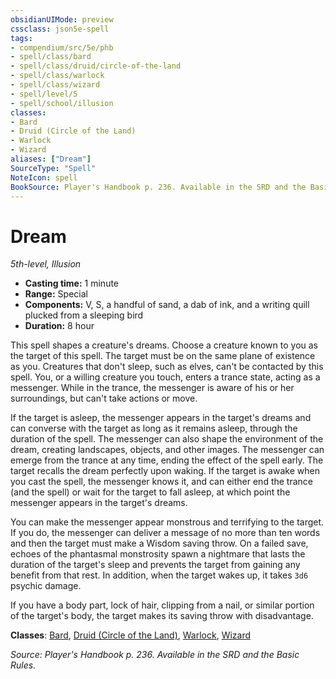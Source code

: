 ```yaml
---
obsidianUIMode: preview
cssclass: json5e-spell
tags:
- compendium/src/5e/phb
- spell/class/bard
- spell/class/druid/circle-of-the-land
- spell/class/warlock
- spell/class/wizard
- spell/level/5
- spell/school/illusion
classes:
- Bard
- Druid (Circle of the Land)
- Warlock
- Wizard
aliases: ["Dream"]
SourceType: "Spell"
NoteIcon: spell
BookSource: Player's Handbook p. 236. Available in the SRD and the Basic Rules.
---
```

# Dream
*5th-level, Illusion*  

- **Casting time:** 1 minute
- **Range:** Special
- **Components:** V, S, a handful of sand, a dab of ink, and a writing quill plucked from a sleeping bird
- **Duration:** 8 hour

This spell shapes a creature's dreams. Choose a creature known to you as the target of this spell. The target must be on the same plane of existence as you. Creatures that don't sleep, such as elves, can't be contacted by this spell. You, or a willing creature you touch, enters a trance state, acting as a messenger. While in the trance, the messenger is aware of his or her surroundings, but can't take actions or move.

If the target is asleep, the messenger appears in the target's dreams and can converse with the target as long as it remains asleep, through the duration of the spell. The messenger can also shape the environment of the dream, creating landscapes, objects, and other images. The messenger can emerge from the trance at any time, ending the effect of the spell early. The target recalls the dream perfectly upon waking. If the target is awake when you cast the spell, the messenger knows it, and can either end the trance (and the spell) or wait for the target to fall asleep, at which point the messenger appears in the target's dreams.

You can make the messenger appear monstrous and terrifying to the target. If you do, the messenger can deliver a message of no more than ten words and then the target must make a Wisdom saving throw. On a failed save, echoes of the phantasmal monstrosity spawn a nightmare that lasts the duration of the target's sleep and prevents the target from gaining any benefit from that rest. In addition, when the target wakes up, it takes `3d6` psychic damage.

If you have a body part, lock of hair, clipping from a nail, or similar portion of the target's body, the target makes its saving throw with disadvantage.

**Classes**: [Bard](/2-Mechanics/CLI/classes/bard.md), [Druid (Circle of the Land)](/2-Mechanics/CLI/classes/druid-circle-of-the-land.md), [Warlock](/2-Mechanics/CLI/classes/warlock.md), [Wizard](/2-Mechanics/CLI/classes/wizard.md)

*Source: Player's Handbook p. 236. Available in the SRD and the Basic Rules.*